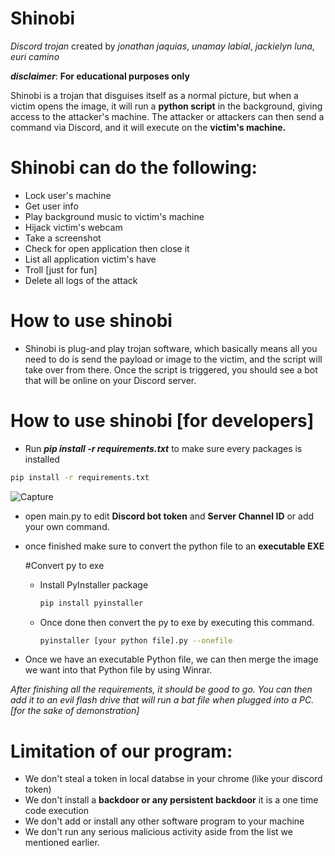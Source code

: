# Shinobi 
_Discord trojan_
created by *jonathan jaquias*, *unamay labial*, *jackielyn luna*, *euri camino* 

_**disclaimer**_: **For educational purposes only**

Shinobi is a trojan that disguises itself as a normal picture, but when a victim opens the image, it will run a **python script** in the background, giving access to the attacker's machine. The attacker or attackers can then send a command via Discord, and it will execute on the **victim's machine.**

# Shinobi can do the following:
- Lock user's machine
- Get user info
- Play background music to victim's machine
- Hijack victim's webcam
- Take a screenshot
- Check for open application then close it
- List all application victim's have
- Troll [just for fun]
- Delete all logs of the attack

# How to use shinobi
* Shinobi is plug-and play trojan software, which basically means all you need to do is send the payload or image to the victim, and the script will take over from there. Once the script is triggered, you should see a bot that will be online on your Discord server.

# How to use shinobi [for developers]
- Run _**pip install -r requirements.txt**_ to make sure every packages is installed
```bash
pip install -r requirements.txt
```
![Capture](https://github.com/p3nut-ai/shinobi_finals/assets/49468484/34a2a9f5-934b-42b7-a4b1-9fb4dccaf676)

- open main.py to edit **Discord bot token** and **Server Channel ID** or add your own command.
- once finished make sure to convert the python file to an **executable EXE**

  #Convert py to exe
  - Install PyInstaller package
    ```bash
    pip install pyinstaller 
    ```
  - Once done then convert the py to exe by executing this command.
     ```bash
    pyinstaller [your python file].py --onefile
    ```
- Once we have an executable Python file, we can then merge the image we want into that Python file by using Winrar.

_After finishing all the requirements, it should be good to go. You can then add it to an evil flash drive that will run a bat file when plugged into a PC. [for the sake of demonstration]_

# Limitation of our program:
- We don't steal a token in local databse in your chrome (like your discord token)
- We don't install a **backdoor or any persistent backdoor** it is a one time code execution
- We don't add or install any other software program to your machine
- We don't run any serious malicious activity aside from the list we mentioned earlier.
